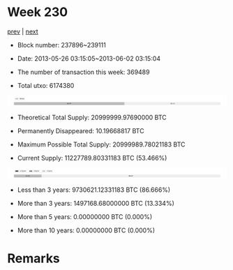 # Week 230

[prev](week0229.md) | [next](week0231.md)

- Block number: 237896~239111

- Date: 2013-05-26 03:15:05~2013-06-02 03:15:04

- The number of transaction this week: 369489

- Total utxo: 6174380

![](../images/mined_week0230.png)

- Theoretical Total Supply: 20999999.97690000 BTC

- Permanently Disappeared: 10.19668817 BTC

- Maximum Possible Total Supply: 20999989.78021183 BTC

- Current Supply: 11227789.80331183 BTC (53.466%)

![](../images/year_week0230.png)


- Less than 3 years: 9730621.12331183 BTC (86.666%)

- More than 3 years: 1497168.68000000 BTC (13.334%)

- More than 5 years: 0.00000000 BTC (0.000%)

- More than 10 years: 0.00000000 BTC (0.000%)

# Remarks

